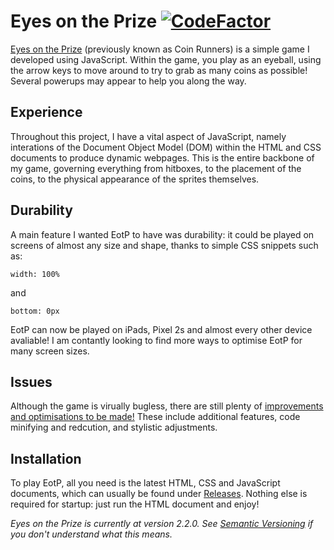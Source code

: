 # Eyes on the Prize [![CodeFactor](https://www.codefactor.io/repository/github/thomasfrew/eyes-on-the-prize/badge)](https://www.codefactor.io/repository/github/thomasfrew/eyes-on-the-prize)
[Eyes on the Prize](https://github.com/ThomasFrew/Eyes-on-the-Prize) (previously known as Coin Runners) is a simple game I developed using JavaScript. Within the game, you play as an eyeball, using the arrow keys to move around to try to grab as many coins as possible! Several powerups may appear to help you along the way.

## Experience
Throughout this project, I have a vital aspect of JavaScript, namely interations of the Document Object Model (DOM) within the HTML and CSS documents to produce dynamic webpages. This is the entire backbone of my game, governing everything from hitboxes, to the placement of the coins, to the physical appearance of the sprites themselves.

## Durability
A main feature I wanted EotP to have was durability: it could be played on screens of almost any size and shape, thanks to simple CSS snippets such as:
```
width: 100%
```
and
```
bottom: 0px
```
EotP can now be played on iPads, Pixel 2s and almost every other device avaliable! I am contantly looking to find more ways to optimise EotP for many screen sizes.

## Issues
Although the game is virually bugless, there are still plenty of [improvements and optimisations to be made!](https://github.com/ThomasFrew/Eyes-on-the-Prize/issues) These include additional features, code minifying and redcution, and stylistic adjustments.

## Installation
To play EotP, all you need is the latest HTML, CSS and JavaScript documents, which can usually be found under [Releases](https://github.com/ThomasFrew/Eyes-on-the-Prize/releases). Nothing else is required for startup: just run the HTML document and enjoy!

*Eyes on the Prize is currently at version 2.2.0. See [Semantic Versioning](https://semver.org/) if you don't understand what this means.*


